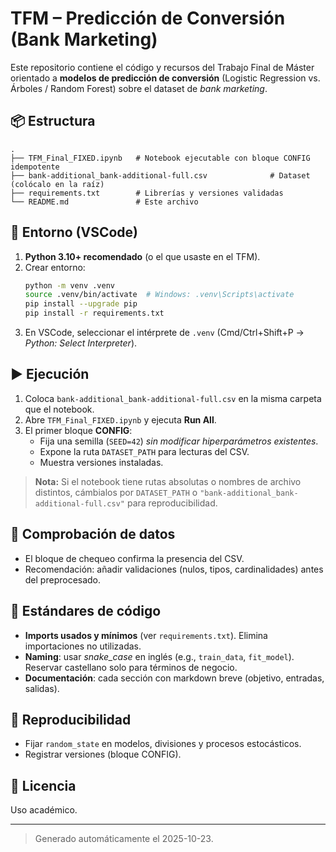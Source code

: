 # TFM – Predicción de Conversión (Bank Marketing)

Este repositorio contiene el código y recursos del Trabajo Final de Máster orientado a **modelos de predicción de conversión** (Logistic Regression vs. Árboles / Random Forest) sobre el dataset de *bank marketing*.

## 📦 Estructura
```
.
├── TFM_Final_FIXED.ipynb   # Notebook ejecutable con bloque CONFIG idempotente
├── bank-additional_bank-additional-full.csv              # Dataset (colócalo en la raíz)
├── requirements.txt        # Librerías y versiones validadas
└── README.md               # Este archivo
```

## 🧩 Entorno (VSCode)
1. **Python 3.10+ recomendado** (o el que usaste en el TFM).
2. Crear entorno:
   ```bash
   python -m venv .venv
   source .venv/bin/activate  # Windows: .venv\Scripts\activate
   pip install --upgrade pip
   pip install -r requirements.txt
   ```
3. En VSCode, seleccionar el intérprete de `.venv` (Cmd/Ctrl+Shift+P → *Python: Select Interpreter*).

## ▶️ Ejecución
1. Coloca `bank-additional_bank-additional-full.csv` en la misma carpeta que el notebook.
2. Abre `TFM_Final_FIXED.ipynb` y ejecuta **Run All**.
3. El primer bloque **CONFIG**:
   - Fija una semilla (`SEED=42`) *sin modificar hiperparámetros existentes*.
   - Expone la ruta `DATASET_PATH` para lecturas del CSV.
   - Muestra versiones instaladas.

> **Nota:** Si el notebook tiene rutas absolutas o nombres de archivo distintos, cámbialos por `DATASET_PATH` o `"bank-additional_bank-additional-full.csv"` para reproducibilidad.

## 🧪 Comprobación de datos
- El bloque de chequeo confirma la presencia del CSV.
- Recomendación: añadir validaciones (nulos, tipos, cardinalidades) antes del preprocesado.

## 🧹 Estándares de código
- **Imports usados y mínimos** (ver `requirements.txt`). Elimina importaciones no utilizadas.
- **Naming**: usar *snake_case* en inglés (e.g., `train_data`, `fit_model`). Reservar castellano solo para términos de negocio.
- **Documentación**: cada sección con markdown breve (objetivo, entradas, salidas).

## 🔁 Reproducibilidad
- Fijar `random_state` en modelos, divisiones y procesos estocásticos.
- Registrar versiones (bloque CONFIG).

## 📜 Licencia
Uso académico.

---

> Generado automáticamente el 2025-10-23.
